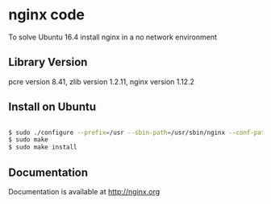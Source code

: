 # nginx code
To solve Ubuntu 16.4 install nginx in a no network environment

## Library Version
pcre version 8.41,
zlib version 1.2.11,
nginx version 1.12.2

## Install on Ubuntu

```bash

$ sudo ./configure --prefix=/usr --sbin-path=/usr/sbin/nginx --conf-path=/etc/nginx/nginx.conf --error-log-path=/var/log/nginx/error.log --http-log-path=/var/log/nginx/access.log --pid-path=/var/run/nginx/nginx.pid --lock-path=/var/lock/nginx.lock --with-pcre=./pcre --with-zlib=./zlib
$ sudo make
$ sudo make install

```

## Documentation
Documentation is available at http://nginx.org
